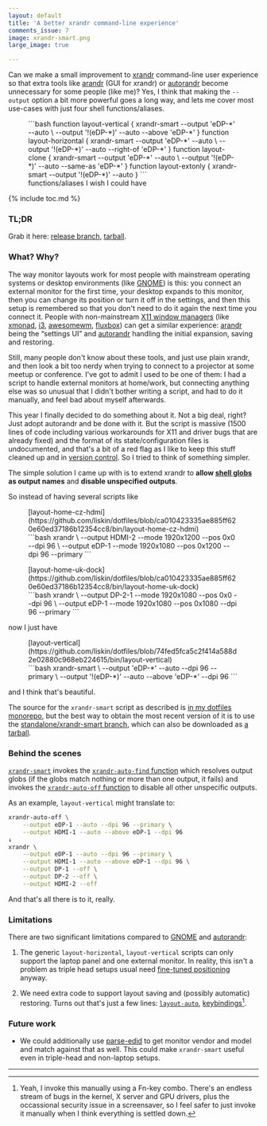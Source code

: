 ```yaml
---
layout: default
title: 'A better xrandr command-line experience'
comments_issue: 7
image: xrandr-smart.png
large_image: true

---
```


Can we make a small improvement to [xrandr][] command-line user experience so
that extra tools like [arandr][] (GUI for xrandr) or [autorandr][] become
unnecessary for some people (like me)? Yes, I think that making the `--output`
option a bit more powerful goes a long way, and lets me cover most use-cases
with just four shell functions/aliases.

[xrandr]: https://manpages.debian.org/unstable/x11-xserver-utils/xrandr.1.en.html
[arandr]: https://christian.amsuess.com/tools/arandr/
[autorandr]: https://github.com/phillipberndt/autorandr

<figure markdown="block">
```bash
function layout-vertical {
  xrandr-smart --output 'eDP-*' --auto \
               --output '!(eDP-*)' --auto --above 'eDP-*'
}
function layout-horizontal {
  xrandr-smart --output 'eDP-*' --auto \
               --output '!(eDP-*)' --auto --right-of 'eDP-*'
}
function layout-clone {
  xrandr-smart --output 'eDP-*' --auto \
               --output '!(eDP-*)' --auto --same-as 'eDP-*'
}
function layout-extonly {
  xrandr-smart --output '!(eDP-*)' --auto
}
```
<figcaption>functions/aliases I wish I could have</figcaption>
</figure>

{% include toc.md %}

### TL;DR

Grab it here: [release
branch](https://github.com/liskin/dotfiles/tree/standalone/xrandr-smart),
[tarball](https://github.com/liskin/dotfiles/archive/standalone/xrandr-smart.tar.gz).

### What? Why?

The way monitor layouts work for most people with mainstream operating systems
or desktop environments (like [GNOME][]) is this: you connect an external
monitor for the first time, your desktop expands to this monitor, then you can
change its position or turn it off in the settings, and then this setup is
remembered so that you don't need to do it again the next time you connect it.
People with non-mainstream [X11 window managers][x11-wm] (like [xmonad][],
[i3][], [awesomewm][], [fluxbox][]) can get a similar experience: [arandr][]
being the “settings UI” and [autorandr][] handling the initial expansion,
saving and restoring.

[GNOME]: https://www.gnome.org/gnome-3/
[KDE]: https://kde.org/
[awesomewm]: https://awesomewm.org/
[fluxbox]: http://fluxbox.org/
[i3]: https://i3wm.org/
[x11-wm]: https://en.wikipedia.org/wiki/X_window_manager
[xmonad]: https://xmonad.org/

Still, many people don't know about these tools, and just use plain xrandr,
and then look a bit too nerdy when trying to connect to a projector at some
meetup or conference. I've got to admit I used to be one of them: I had a
script to handle external monitors at home/work, but connecting anything else
was so unusual that I didn't bother writing a script, and had to do it
manually, and feel bad about myself afterwards.

This year I finally decided to do something about it. Not a big deal, right?
Just adopt autorandr and be done with it. But the script is massive (1500
lines of code including various workarounds for X11 and driver bugs that are
already fixed) and the format of its state/configuration files is
undocumented, and that's a bit of a red flag as I like to keep this stuff
cleaned up and in [version control][]. So I tried to think of something
simpler.

[version control]: https://en.wikipedia.org/wiki/Version_control

The simple solution I came up with is to extend xrandr to **allow [shell
globs][] as output names** and **disable unspecified outputs**.

[shell globs]: https://www.gnu.org/software/bash/manual/html_node/Pattern-Matching.html

So instead of having several scripts like

<figure markdown="block">
<figcaption markdown="span">[layout-home-cz-hdmi](https://github.com/liskin/dotfiles/blob/ca010423335ae885ff620e60ed37186b12354cc8/bin/layout-home-cz-hdmi)</figcaption>
```bash
xrandr \
    --output HDMI-2 --mode 1920x1200 --pos 0x0 --dpi 96 \
    --output eDP-1 --mode 1920x1080 --pos 0x1200 --dpi 96 --primary
```
</figure>

<figure markdown="block">
<figcaption markdown="span">[layout-home-uk-dock](https://github.com/liskin/dotfiles/blob/ca010423335ae885ff620e60ed37186b12354cc8/bin/layout-home-uk-dock)</figcaption>
```bash
xrandr \
    --output DP-2-1 --mode 1920x1080 --pos 0x0 --dpi 96 \
    --output eDP-1 --mode 1920x1080 --pos 0x1080 --dpi 96 --primary
```
</figure>

now I just have

<figure markdown="block">
<figcaption markdown="span">[layout-vertical](https://github.com/liskin/dotfiles/blob/74fed5fca5c2f414a588d2e02880c968eb224615/bin/layout-vertical)</figcaption>
```bash
xrandr-smart \
    --output 'eDP-*' --auto --dpi 96 --primary \
    --output '!(eDP-*)' --auto --above 'eDP-*' --dpi 96
```
</figure>

and I think that's beautiful.

The source for the `xrandr-smart` script as described is [in my dotfiles
monorepo](https://github.com/liskin/dotfiles/blob/7a713c40892da5ed3eed162ad271ff5f90f76e9c/bin/xrandr-smart),
but the best way to obtain the most recent version of it is to use the
[standalone/xrandr-smart
branch](https://github.com/liskin/dotfiles/tree/standalone/xrandr-smart),
which can also be downloaded as [a
tarball](https://github.com/liskin/dotfiles/archive/standalone/xrandr-smart.tar.gz).

### Behind the scenes

[`xrandr-smart`](https://github.com/liskin/dotfiles/blob/7a713c40892da5ed3eed162ad271ff5f90f76e9c/bin/xrandr-smart)
invokes the [`xrandr-auto-find`
function](https://github.com/liskin/dotfiles/blob/7a713c40892da5ed3eed162ad271ff5f90f76e9c/bin/xrandr-smart#L76)
which resolves output globs (if the globs match nothing or more than one
output, it fails) and invokes the [`xrandr-auto-off`
function](https://github.com/liskin/dotfiles/blob/7a713c40892da5ed3eed162ad271ff5f90f76e9c/bin/xrandr-smart#L51)
to disable all other unspecific outputs.

As an example, `layout-vertical` might translate to:

```bash
xrandr-auto-off \
    --output eDP-1 --auto --dpi 96 --primary \
    --output HDMI-1 --auto --above eDP-1 --dpi 96
↓
xrandr \
    --output eDP-1 --auto --dpi 96 --primary \
    --output HDMI-1 --auto --above eDP-1 --dpi 96 \
    --output DP-1 --off \
    --output DP-2 --off \
    --output HDMI-2 --off
```

And that's all there is to it, really.


### Limitations

There are two significant limitations compared to [GNOME][] and [autorandr][]:

1. The generic `layout-horizontal`, `layout-vertical` scripts can only support
   the laptop panel and one external monitor. In reality, this isn't a problem
   as triple head setups usual need [fine-tuned
   positioning](https://github.com/liskin/dotfiles/blob/74fed5fca5c2f414a588d2e02880c968eb224615/bin/layout-work2-dock#L6-L8)
   anyway.

2. We need extra code to support layout saving and (possibly automatic)
   restoring. Turns out that's just a few lines:
   [`layout-auto`](https://github.com/liskin/dotfiles/blob/7a713c40892da5ed3eed162ad271ff5f90f76e9c/bin/layout-auto),
   [keybindings](https://github.com/liskin/dotfiles/blob/7a713c40892da5ed3eed162ad271ff5f90f76e9c/.xmonad/xmonad.hs#L89-L90)[^not-auto].

[^not-auto]:
    Yeah, I invoke this manually using a Fn-key combo. There's an endless
    stream of bugs in the kernel, X server and GPU drivers, plus the
    occassional security issue in a screensaver, so I feel safer to just
    invoke it manually when I think everything is settled down.

### Future work

* We could additionally use [parse-edid][] to get monitor vendor and model and
  match against that as well. This could make `xrandr-smart` useful even in
  triple-head and non-laptop setups.

[parse-edid]: https://manpages.debian.org/unstable/read-edid/parse-edid.1.en.html

---
